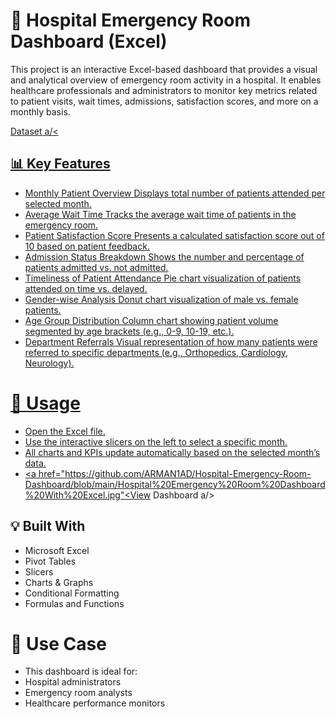 # 🏥 Hospital Emergency Room Dashboard (Excel)

This project is an interactive Excel-based dashboard that provides a visual and analytical overview of emergency room activity in a hospital. It enables healthcare professionals and administrators to monitor key metrics related to patient visits, wait times, admissions, satisfaction scores, and more on a monthly basis.

<a href="https://github.com/ARMAN1AD/Hospital-Emergency-Room-Dashboard/blob/main/Hospital%20Emergency%20Room%20Excel%20Dashboard.xlsx"> Dataset a/<

## 📊 Key Features
- Monthly Patient Overview
  Displays total number of patients attended per selected month.
- Average Wait Time
  Tracks the average wait time of patients in the emergency room.
- Patient Satisfaction Score
  Presents a calculated satisfaction score out of 10 based on patient feedback.
- Admission Status Breakdown
  Shows the number and percentage of patients admitted vs. not admitted.
- Timeliness of Patient Attendance
  Pie chart visualization of patients attended on time vs. delayed.
- Gender-wise Analysis
  Donut chart visualization of male vs. female patients.
- Age Group Distribution
  Column chart showing patient volume segmented by age brackets (e.g., 0-9, 10-19, etc.).
- Department Referrals
  Visual representation of how many patients were referred to specific departments (e.g., Orthopedics, Cardiology, Neurology).
# 🧾 Usage
- Open the Excel file.
- Use the interactive slicers on the left to select a specific month.
- All charts and KPIs update automatically based on the selected month’s data.
- <a href="https://github.com/ARMAN1AD/Hospital-Emergency-Room-Dashboard/blob/main/Hospital%20Emergency%20Room%20Dashboard%20With%20Excel.jpg"<View Dashboard a/>
## 💡 Built With
- Microsoft Excel
-  Pivot Tables
-  Slicers
-  Charts & Graphs
-  Conditional Formatting
- Formulas and Functions

# 📌 Use Case
- This dashboard is ideal for:
- Hospital administrators
- Emergency room analysts
- Healthcare performance monitors
  
